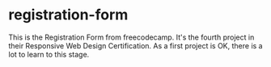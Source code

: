 # registration-form
This is the Registration Form from freecodecamp. It's the fourth project in their Responsive Web Design Certification. As a first project is OK, there is a lot to learn to this stage. 
